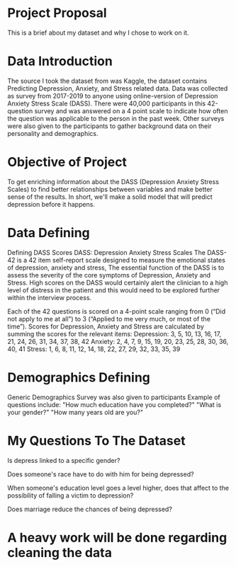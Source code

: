 # Project Proposal
This is a brief about my dataset and why I chose to work on it. 

# Data Introduction
The source I took the dataset from was Kaggle, the dataset contains Predicting Depression, Anxiety, and Stress related data.
Data was collected as survey from 2017-2019 to anyone using online-version of Depression Anxiety Stress Scale (DASS). There were 40,000 participants in this 42-question survey and was answered on a 4 point scale to indicate how often the question was applicable to the person in the past week. Other surveys were also given to the participants to gather background data on their personality and demographics.

# Objective of Project
To get enriching information about the DASS (Depression Anxiety Stress Scales) to find better relationships between variables and make better sense of the results. In short, we'll make a solid model that will predict depression before it happens.

# Data Defining
Defining DASS Scores
DASS: Depression Anxiety Stress Scales The DASS-42 is a 42 item self-report scale designed to measure the emotional states of depression, anxiety and stress, The essential function of the DASS is to assess the severity of the core symptoms of Depression, Anxiety and Stress.
High scores on the DASS would certainly alert the clinician to a high level of distress in the patient and this would need to be explored further within the interview process.

Each of the 42 questions is scored on a 4-point scale ranging from 0 (“Did not apply to me at all”) to 3 (“Applied to me very much, or most of the time”). Scores for Depression, Anxiety and Stress are calculated by summing the scores for the relevant items:
Depression: 3, 5, 10, 13, 16, 17, 21, 24, 26, 31, 34, 37, 38, 42
Anxiety: 2, 4, 7, 9, 15, 19, 20, 23, 25, 28, 30, 36, 40, 41
Stress: 1, 6, 8, 11, 12, 14, 18, 22, 27, 29, 32, 33, 35, 39

# Demographics Defining
Generic Demographics Survey was also given to participants Example of questions include:
"How much education have you completed?"
"What is your gender?"
"How many years old are you?"

# My Questions To The Dataset
Is depress linked to a specific gender?

Does someone's race have to do with him for being depressed?

When someone's education level goes a level higher, does that affect to the possibility of falling a victim to depression?

Does marriage reduce the chances of being depressed?

# A heavy work will be done regarding cleaning the data
